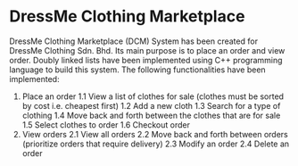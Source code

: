 # DressMe Clothing Marketplace

DressMe Clothing Marketplace (DCM) System has been created for DressMe Clothing Sdn. Bhd. Its main purpose is to place an order and view order. Doubly linked lists have been implemented using C++ programming language to build this system. The following functionalities have been implemented:

 1. Place an order
 1.1 View a list of clothes for sale (clothes must be sorted by cost i.e. cheapest first)
 1.2 Add a new cloth
 1.3 Search for a type of clothing
 1.4 Move back and forth between the clothes that are for sale
 1.5 Select clothes to order
 1.6 Checkout order
 2. View orders
 2.1 View all orders
 2.2 Move back and forth between orders (prioritize orders that require delivery)
 2.3 Modify an order
 2.4 Delete an order

 
